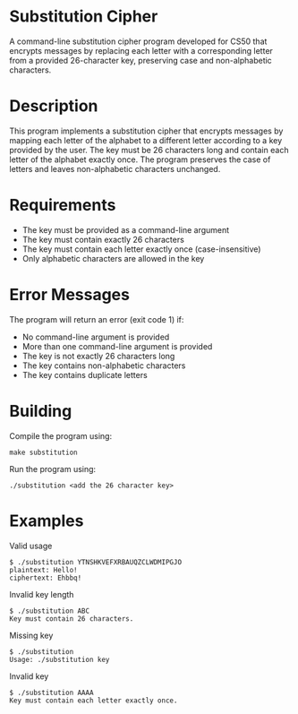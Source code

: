 # Substitution Cipher
A command-line substitution cipher program developed for CS50 that encrypts messages by replacing each letter with a corresponding letter from a provided 26-character key, preserving case and non-alphabetic characters.

# Description
This program implements a substitution cipher that encrypts messages by mapping each letter of the alphabet to a different letter according to a key provided by the user. The key must be 26 characters long and contain each letter of the alphabet exactly once. The program preserves the case of letters and leaves non-alphabetic characters unchanged.

# Requirements
- The key must be provided as a command-line argument
- The key must contain exactly 26 characters
- The key must contain each letter exactly once (case-insensitive)
- Only alphabetic characters are allowed in the key

# Error Messages
The program will return an error (exit code 1) if:
- No command-line argument is provided
- More than one command-line argument is provided
- The key is not exactly 26 characters long
- The key contains non-alphabetic characters
- The key contains duplicate letters

# Building
Compile the program using:

```
make substitution
```

Run the program using:

```
./substitution <add the 26 character key>
```

# Examples
Valid usage
```
$ ./substitution YTNSHKVEFXRBAUQZCLWDMIPGJO
plaintext: Hello!
ciphertext: Ehbbq!
```

Invalid key length
```
$ ./substitution ABC
Key must contain 26 characters.
```

Missing key
```
$ ./substitution
Usage: ./substitution key
```

Invalid key
```
$ ./substitution AAAA
Key must contain each letter exactly once.
```
